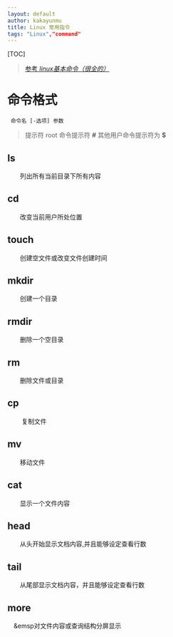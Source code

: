 ```yaml
---
layout: default
author: kakayunmu
title: Linux 常用指令
tags: "Linux","command"
---
```

[TOC]
> [参考 *linux基本命令（很全的）*](http://blog.csdn.net/lykangjia/article/details/11655887)

# 命令格式

` 命令名 [-选项] 参数`

>提示符 root 命令提示符 **#** 其他用户命令提示符为 **$**

## ls

&emsp;&emsp;列出所有当前目录下所有内容

## cd

&emsp;&emsp;改变当前用户所处位置

## touch

&emsp;&emsp;创建空文件或改变文件创建时间

## mkdir

&emsp;&emsp;创建一个目录

## rmdir

&emsp;&emsp;删除一个空目录

## rm

&emsp;&emsp;删除文件或目录

## cp

&emsp;&emsp; 复制文件

## mv

&emsp;&emsp;移动文件

## cat

&emsp;&emsp;显示一个文件内容

## head

&emsp;&emsp;从头开始显示文档内容,并且能够设定查看行数

## tail

&emsp;&emsp;从尾部显示文档内容，并且能够设定查看行数

## more

&emsp;&emsp对文件内容或查询结构分屏显示